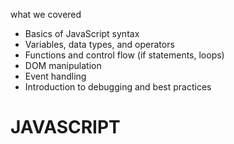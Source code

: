 what we covered

- Basics of JavaScript syntax
- Variables, data types, and operators
- Functions and control flow (if statements, loops)
- DOM manipulation
- Event handling
- Introduction to debugging and best practices
# JAVASCRIPT
